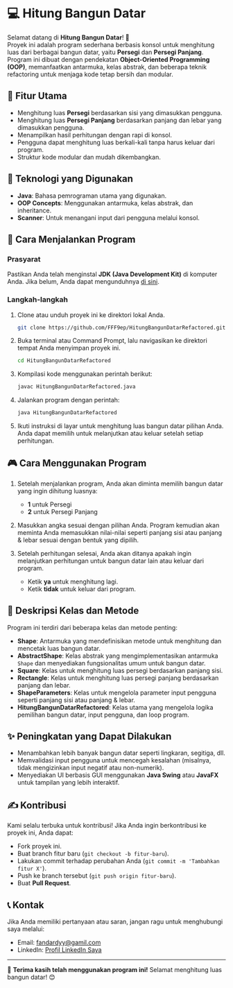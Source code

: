 # 💻 Hitung Bangun Datar

Selamat datang di **Hitung Bangun Datar**! 🚀  
Proyek ini adalah program sederhana berbasis konsol untuk menghitung luas dari berbagai bangun datar, yaitu **Persegi** dan **Persegi Panjang**. Program ini dibuat dengan pendekatan **Object-Oriented Programming (OOP)**, memanfaatkan antarmuka, kelas abstrak, dan beberapa teknik refactoring untuk menjaga kode tetap bersih dan modular.

## 📝 Fitur Utama

- Menghitung luas **Persegi** berdasarkan sisi yang dimasukkan pengguna.
- Menghitung luas **Persegi Panjang** berdasarkan panjang dan lebar yang dimasukkan pengguna.
- Menampilkan hasil perhitungan dengan rapi di konsol.
- Pengguna dapat menghitung luas berkali-kali tanpa harus keluar dari program.
- Struktur kode modular dan mudah dikembangkan.

## 🔧 Teknologi yang Digunakan

- **Java**: Bahasa pemrograman utama yang digunakan.
- **OOP Concepts**: Menggunakan antarmuka, kelas abstrak, dan inheritance.
- **Scanner**: Untuk menangani input dari pengguna melalui konsol.

## 🚀 Cara Menjalankan Program

### Prasyarat

Pastikan Anda telah menginstal **JDK (Java Development Kit)** di komputer Anda. Jika belum, Anda dapat mengunduhnya [di sini](https://www.oracle.com/java/technologies/javase-jdk11-downloads.html).

### Langkah-langkah

1. Clone atau unduh proyek ini ke direktori lokal Anda.

   ```bash
   git clone https://github.com/FFF9ep/HitungBangunDatarRefactored.git
   ```

2. Buka terminal atau Command Prompt, lalu navigasikan ke direktori tempat Anda menyimpan proyek ini.

   ```bash
   cd HitungBangunDatarRefactored
   ```

3. Kompilasi kode menggunakan perintah berikut:

   ```bash
   javac HitungBangunDatarRefactored.java
   ```

4. Jalankan program dengan perintah:

   ```bash
   java HitungBangunDatarRefactored
   ```

5. Ikuti instruksi di layar untuk menghitung luas bangun datar pilihan Anda. Anda dapat memilih untuk melanjutkan atau keluar setelah setiap perhitungan.

## 🎮 Cara Menggunakan Program

1. Setelah menjalankan program, Anda akan diminta memilih bangun datar yang ingin dihitung luasnya:

   - **1** untuk Persegi
   - **2** untuk Persegi Panjang

2. Masukkan angka sesuai dengan pilihan Anda. Program kemudian akan meminta Anda memasukkan nilai-nilai seperti panjang sisi atau panjang & lebar sesuai dengan bentuk yang dipilih.

3. Setelah perhitungan selesai, Anda akan ditanya apakah ingin melanjutkan perhitungan untuk bangun datar lain atau keluar dari program.

   - Ketik **ya** untuk menghitung lagi.
   - Ketik **tidak** untuk keluar dari program.

## 📂 Deskripsi Kelas dan Metode

Program ini terdiri dari beberapa kelas dan metode penting:

- **Shape**: Antarmuka yang mendefinisikan metode untuk menghitung dan mencetak luas bangun datar.
- **AbstractShape**: Kelas abstrak yang mengimplementasikan antarmuka `Shape` dan menyediakan fungsionalitas umum untuk bangun datar.
- **Square**: Kelas untuk menghitung luas persegi berdasarkan panjang sisi.
- **Rectangle**: Kelas untuk menghitung luas persegi panjang berdasarkan panjang dan lebar.
- **ShapeParameters**: Kelas untuk mengelola parameter input pengguna seperti panjang sisi atau panjang & lebar.
- **HitungBangunDatarRefactored**: Kelas utama yang mengelola logika pemilihan bangun datar, input pengguna, dan loop program.

## ✨ Peningkatan yang Dapat Dilakukan

- Menambahkan lebih banyak bangun datar seperti lingkaran, segitiga, dll.
- Memvalidasi input pengguna untuk mencegah kesalahan (misalnya, tidak mengizinkan input negatif atau non-numerik).
- Menyediakan UI berbasis GUI menggunakan **Java Swing** atau **JavaFX** untuk tampilan yang lebih interaktif.

## ✍️ Kontribusi

Kami selalu terbuka untuk kontribusi! Jika Anda ingin berkontribusi ke proyek ini, Anda dapat:

- Fork proyek ini.
- Buat branch fitur baru (`git checkout -b fitur-baru`).
- Lakukan commit terhadap perubahan Anda (`git commit -m 'Tambahkan fitur X'`).
- Push ke branch tersebut (`git push origin fitur-baru`).
- Buat **Pull Request**.

## 📞 Kontak

Jika Anda memiliki pertanyaan atau saran, jangan ragu untuk menghubungi saya melalui:

- Email: [fandardyy@gamil.com](mailto:fandardyy@gmail.com)
- LinkedIn: [Profil LinkedIn Saya](https://www.linkedin.com/in/fandiardyan111)

---

🌟 **Terima kasih telah menggunakan program ini!** Selamat menghitung luas bangun datar! 😊
